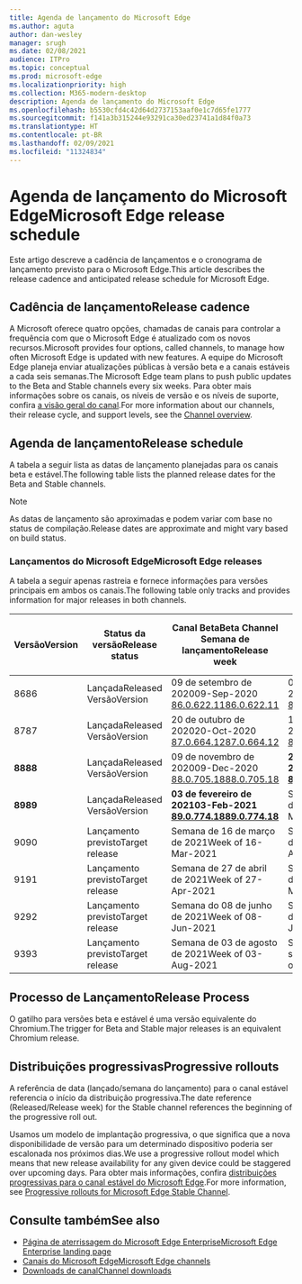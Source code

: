 ```yaml
---
title: Agenda de lançamento do Microsoft Edge
ms.author: aguta
author: dan-wesley
manager: srugh
ms.date: 02/08/2021
audience: ITPro
ms.topic: conceptual
ms.prod: microsoft-edge
ms.localizationpriority: high
ms.collection: M365-modern-desktop
description: Agenda de lançamento do Microsoft Edge
ms.openlocfilehash: b5530cfd4c42d64d2737153aaf0e1c7d65fe1777
ms.sourcegitcommit: f141a3b315244e93291ca30ed23741a1d84f0a73
ms.translationtype: HT
ms.contentlocale: pt-BR
ms.lasthandoff: 02/09/2021
ms.locfileid: "11324834"
---
```

# <span data-ttu-id="a709b-103">Agenda de lançamento do Microsoft Edge</span><span class="sxs-lookup"><span data-stu-id="a709b-103">Microsoft Edge release schedule</span></span>

<span data-ttu-id="a709b-104">Este artigo descreve a cadência de lançamentos e o cronograma de lançamento previsto para o Microsoft Edge.</span><span class="sxs-lookup"><span data-stu-id="a709b-104">This article describes the release cadence and anticipated release schedule for Microsoft Edge.</span></span>

## <span data-ttu-id="a709b-105">Cadência de lançamento</span><span class="sxs-lookup"><span data-stu-id="a709b-105">Release cadence</span></span>

<span data-ttu-id="a709b-106">A Microsoft oferece quatro opções, chamadas de canais para controlar a frequência com que o Microsoft Edge é atualizado com os novos recursos.</span><span class="sxs-lookup"><span data-stu-id="a709b-106">Microsoft provides four options, called channels, to manage how often Microsoft Edge is updated with new features.</span></span> <span data-ttu-id="a709b-107">A equipe do Microsoft Edge planeja enviar atualizações públicas à versão beta e a canais estáveis a cada seis semanas.</span><span class="sxs-lookup"><span data-stu-id="a709b-107">The Microsoft Edge team plans to push public updates to the Beta and Stable channels every six weeks.</span></span> <span data-ttu-id="a709b-108">Para obter mais informações sobre os canais, os níveis de versão e os níveis de suporte, confira [a visão geral do canal](https://docs.microsoft.com/DeployEdge/microsoft-edge-channels#channel-overview).</span><span class="sxs-lookup"><span data-stu-id="a709b-108">For more information about our channels, their release cycle, and support levels, see the [Channel overview](https://docs.microsoft.com/DeployEdge/microsoft-edge-channels#channel-overview).</span></span>

## <span data-ttu-id="a709b-109">Agenda de lançamento</span><span class="sxs-lookup"><span data-stu-id="a709b-109">Release schedule</span></span>

<span data-ttu-id="a709b-110">A tabela a seguir lista as datas de lançamento planejadas para os canais beta e estável.</span><span class="sxs-lookup"><span data-stu-id="a709b-110">The following table lists the planned release dates for the Beta and Stable channels.</span></span>

> [!NOTE]
> <span data-ttu-id="a709b-111">As datas de lançamento são aproximadas e podem variar com base no status de compilação.</span><span class="sxs-lookup"><span data-stu-id="a709b-111">Release dates are approximate and might vary based on build status.</span></span>

### <span data-ttu-id="a709b-112">Lançamentos do Microsoft Edge</span><span class="sxs-lookup"><span data-stu-id="a709b-112">Microsoft Edge releases</span></span>

<span data-ttu-id="a709b-113">A tabela a seguir apenas rastreia e fornece informações para versões principais em ambos os canais.</span><span class="sxs-lookup"><span data-stu-id="a709b-113">The following table only tracks and provides information for major releases in both channels.</span></span>

| <span data-ttu-id="a709b-114">Versão</span><span class="sxs-lookup"><span data-stu-id="a709b-114">Version</span></span> | <span data-ttu-id="a709b-115">Status da versão</span><span class="sxs-lookup"><span data-stu-id="a709b-115">Release status</span></span> | <span data-ttu-id="a709b-116">Canal Beta</span><span class="sxs-lookup"><span data-stu-id="a709b-116">Beta Channel</span></span><br><span data-ttu-id="a709b-117">Semana de lançamento</span><span class="sxs-lookup"><span data-stu-id="a709b-117">Release week</span></span> | <span data-ttu-id="a709b-118">Canal Estável</span><span class="sxs-lookup"><span data-stu-id="a709b-118">Stable Channel</span></span><br><span data-ttu-id="a709b-119">Semana de lançamento</span><span class="sxs-lookup"><span data-stu-id="a709b-119">Release week</span></span> |
|---------|-----|------|--------|
| <span data-ttu-id="a709b-120">86</span><span class="sxs-lookup"><span data-stu-id="a709b-120">86</span></span> | <span data-ttu-id="a709b-121">Lançada</span><span class="sxs-lookup"><span data-stu-id="a709b-121">Released</span></span><br><span data-ttu-id="a709b-122">Versão</span><span class="sxs-lookup"><span data-stu-id="a709b-122">Version</span></span> | <span data-ttu-id="a709b-123">09 de setembro de 2020</span><span class="sxs-lookup"><span data-stu-id="a709b-123">09-Sep-2020</span></span><br>[<span data-ttu-id="a709b-124">86.0.622.11</span><span class="sxs-lookup"><span data-stu-id="a709b-124">86.0.622.11</span></span>](https://docs.microsoft.com/DeployEdge/microsoft-edge-relnote-beta-channel#version-86062211-september-9) | <span data-ttu-id="a709b-125">09 de outubro de 2020</span><span class="sxs-lookup"><span data-stu-id="a709b-125">09-Oct-2020</span></span><br>[<span data-ttu-id="a709b-126">86.0.622.38</span><span class="sxs-lookup"><span data-stu-id="a709b-126">86.0.622.38</span></span>](https://docs.microsoft.com/deployedge/microsoft-edge-relnote-stable-channel#version-86062238-october-9) |
| <span data-ttu-id="a709b-127">87</span><span class="sxs-lookup"><span data-stu-id="a709b-127">87</span></span> | <span data-ttu-id="a709b-128">Lançada</span><span class="sxs-lookup"><span data-stu-id="a709b-128">Released</span></span><br><span data-ttu-id="a709b-129">Versão</span><span class="sxs-lookup"><span data-stu-id="a709b-129">Version</span></span> | <span data-ttu-id="a709b-130">20 de outubro de 2020</span><span class="sxs-lookup"><span data-stu-id="a709b-130">20-Oct-2020</span></span><br>[<span data-ttu-id="a709b-131">87.0.664.12</span><span class="sxs-lookup"><span data-stu-id="a709b-131">87.0.664.12</span></span>](https://docs.microsoft.com/deployedge/microsoft-edge-relnote-beta-channel#version-87066412--october-20) | <span data-ttu-id="a709b-132">19 de novembro de 2020</span><span class="sxs-lookup"><span data-stu-id="a709b-132">19-Nov-2020</span></span><br>[<span data-ttu-id="a709b-133">87.0.664.41</span><span class="sxs-lookup"><span data-stu-id="a709b-133">87.0.664.41</span></span>](https://docs.microsoft.com/deployedge/microsoft-edge-relnote-stable-channel#version-87066441-november-19) |
| **<span data-ttu-id="a709b-134">88</span><span class="sxs-lookup"><span data-stu-id="a709b-134">88</span></span>** | <span data-ttu-id="a709b-135">Lançada</span><span class="sxs-lookup"><span data-stu-id="a709b-135">Released</span></span><br><span data-ttu-id="a709b-136">Versão</span><span class="sxs-lookup"><span data-stu-id="a709b-136">Version</span></span> | <span data-ttu-id="a709b-137">09 de novembro de 2020</span><span class="sxs-lookup"><span data-stu-id="a709b-137">09-Dec-2020</span></span><br>[<span data-ttu-id="a709b-138">88.0.705.18</span><span class="sxs-lookup"><span data-stu-id="a709b-138">88.0.705.18</span></span>](https://docs.microsoft.com/deployedge/microsoft-edge-relnote-beta-channel#version-88070518-december-9) | **<span data-ttu-id="a709b-139">21 de janeiro de 2021</span><span class="sxs-lookup"><span data-stu-id="a709b-139">21-Jan-2021</span></span>**<br>**[<span data-ttu-id="a709b-140">88.0.705.50</span><span class="sxs-lookup"><span data-stu-id="a709b-140">88.0.705.50</span></span>](https://docs.microsoft.com/deployedge/microsoft-edge-relnote-stable-channel#version-88070550-january-21)**|
| **<span data-ttu-id="a709b-141">89</span><span class="sxs-lookup"><span data-stu-id="a709b-141">89</span></span>** | <span data-ttu-id="a709b-142">Lançada</span><span class="sxs-lookup"><span data-stu-id="a709b-142">Released</span></span><br><span data-ttu-id="a709b-143">Versão</span><span class="sxs-lookup"><span data-stu-id="a709b-143">Version</span></span> | **<span data-ttu-id="a709b-144">03 de fevereiro de 2021</span><span class="sxs-lookup"><span data-stu-id="a709b-144">03-Feb-2021</span></span>**<br>**[<span data-ttu-id="a709b-145">89.0.774.18</span><span class="sxs-lookup"><span data-stu-id="a709b-145">89.0.774.18</span></span>](https://docs.microsoft.com/deployedge/microsoft-edge-relnote-beta-channel#version-89077418-february-3)** | <span data-ttu-id="a709b-146">Semana de 04 de março de 2021</span><span class="sxs-lookup"><span data-stu-id="a709b-146">Week of 04-Mar-2021</span></span> |
| <span data-ttu-id="a709b-147">90</span><span class="sxs-lookup"><span data-stu-id="a709b-147">90</span></span> | <span data-ttu-id="a709b-148">Lançamento previsto</span><span class="sxs-lookup"><span data-stu-id="a709b-148">Target release</span></span> | <span data-ttu-id="a709b-149">Semana de 16 de março de 2021</span><span class="sxs-lookup"><span data-stu-id="a709b-149">Week of 16-Mar-2021</span></span> | <span data-ttu-id="a709b-150">Semana de 15 de abril de 2021</span><span class="sxs-lookup"><span data-stu-id="a709b-150">Week of 15-Apr-2021</span></span> |
| <span data-ttu-id="a709b-151">91</span><span class="sxs-lookup"><span data-stu-id="a709b-151">91</span></span> | <span data-ttu-id="a709b-152">Lançamento previsto</span><span class="sxs-lookup"><span data-stu-id="a709b-152">Target release</span></span> | <span data-ttu-id="a709b-153">Semana de 27 de abril de 2021</span><span class="sxs-lookup"><span data-stu-id="a709b-153">Week of 27-Apr-2021</span></span> | <span data-ttu-id="a709b-154">Semana de 27 de maio de 2021</span><span class="sxs-lookup"><span data-stu-id="a709b-154">Week of 27-May-2021</span></span> |
| <span data-ttu-id="a709b-155">92</span><span class="sxs-lookup"><span data-stu-id="a709b-155">92</span></span> | <span data-ttu-id="a709b-156">Lançamento previsto</span><span class="sxs-lookup"><span data-stu-id="a709b-156">Target release</span></span> | <span data-ttu-id="a709b-157">Semana do 08 de junho de 2021</span><span class="sxs-lookup"><span data-stu-id="a709b-157">Week of 08-Jun-2021</span></span> | <span data-ttu-id="a709b-158">Semana de 22 de julho de 2021</span><span class="sxs-lookup"><span data-stu-id="a709b-158">Week of 22-Jul-2021</span></span> |
| <span data-ttu-id="a709b-159">93</span><span class="sxs-lookup"><span data-stu-id="a709b-159">93</span></span> | <span data-ttu-id="a709b-160">Lançamento previsto</span><span class="sxs-lookup"><span data-stu-id="a709b-160">Target release</span></span> | <span data-ttu-id="a709b-161">Semana de 03 de agosto de 2021</span><span class="sxs-lookup"><span data-stu-id="a709b-161">Week of 03-Aug-2021</span></span> | <span data-ttu-id="a709b-162">Semana de 02 de setembro de 2021</span><span class="sxs-lookup"><span data-stu-id="a709b-162">Week of 02-Sep-2021</span></span> |

## <span data-ttu-id="a709b-163">Processo de Lançamento</span><span class="sxs-lookup"><span data-stu-id="a709b-163">Release Process</span></span>

<span data-ttu-id="a709b-164">O gatilho para versões beta e estável é uma versão equivalente do Chromium.</span><span class="sxs-lookup"><span data-stu-id="a709b-164">The trigger for Beta and Stable major releases is an equivalent Chromium release.</span></span>

## <span data-ttu-id="a709b-165">Distribuições progressivas</span><span class="sxs-lookup"><span data-stu-id="a709b-165">Progressive rollouts</span></span>

<span data-ttu-id="a709b-166">A referência de data (lançado/semana do lançamento) para o canal estável referencia o início da distribuição progressiva.</span><span class="sxs-lookup"><span data-stu-id="a709b-166">The date reference (Released/Release week) for the Stable channel references the beginning of the progressive roll out.</span></span>

<span data-ttu-id="a709b-167">Usamos um modelo de implantação progressiva, o que significa que a nova disponibilidade de versão para um determinado dispositivo poderia ser escalonada nos próximos dias.</span><span class="sxs-lookup"><span data-stu-id="a709b-167">We use a progressive rollout model which means that new release availability for any given device could be staggered over upcoming days.</span></span> <span data-ttu-id="a709b-168">Para obter mais informações, confira [distribuições progressivas para o canal estável do Microsoft Edge](microsoft-edge-update-progressive-rollout.md).</span><span class="sxs-lookup"><span data-stu-id="a709b-168">For more information, see [Progressive rollouts for Microsoft Edge Stable Channel](microsoft-edge-update-progressive-rollout.md).</span></span>

## <span data-ttu-id="a709b-169">Consulte também</span><span class="sxs-lookup"><span data-stu-id="a709b-169">See also</span></span>

- [<span data-ttu-id="a709b-170">Página de aterrissagem do Microsoft Edge Enterprise</span><span class="sxs-lookup"><span data-stu-id="a709b-170">Microsoft Edge Enterprise landing page</span></span>](https://aka.ms/EdgeEnterprise)
- [<span data-ttu-id="a709b-171">Canais do Microsoft Edge</span><span class="sxs-lookup"><span data-stu-id="a709b-171">Microsoft Edge channels</span></span>](microsoft-edge-channels.md)
- [<span data-ttu-id="a709b-172">Downloads de canal</span><span class="sxs-lookup"><span data-stu-id="a709b-172">Channel downloads</span></span>](https://www.microsoft.com/edge/business/download)
